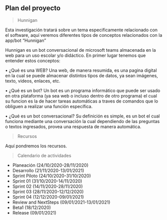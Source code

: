 ## Plan del proyecto

> Hunnigan

Esta investigación tratará sobre un tema especificamente relacionado con el software, aquí veremos diferentes tipos de conceptos relacionados con la app/bot “Hunnigan”

Hunnigan es un bot conversacional de microsoft teams almacenada en la web para un uso escolar y/o didáctico. En primer lugar tenemos que entender estos conceptos:

•	¿Qué es una WEB? Una web, de manera resumida, es una pagina digital en la cual se puede almacenar distintos tipos de datos, ya sean imágenes, texto, videos, enlaces, etc.

•	¿Qué es un bot? Un bot es un programa informático que puede ser usado en otra plataforma (ya sea web o incluso dentro de otro programa) el cual su funcion es la de hacer tareas automáticas a traves de comandos que lo obliguen a realizar una función específica.

•	¿Qué es un bot conversacional? Su definición es simple, es un bot el cual funciona mediante una conversación la cual dependiendo de las preguntas o textos ingresados, provea una respuesta de manera automática.

> Recursos

Aquí pondremos los recursos.


> Calendario de actividades

- Planeación (24/10/2020-28/11/2020)
- Desarrollo (21/11/2020-13/01/2021)
- Sprint Piloto (24/10/2020-31/10/2020)
- Sprint 01 (31/10/2020-14/11/2020)
- Sprint 02 (14/11/2020-28/11/2020)
- Sprint 03 (28/11/2020-12/12/2020)
- Sprint 04 (12/12/2020-09/01/2021)
- Review and NextSteps (09/01/2021-13/01/2021)
- Beta1 (18/12/2020)
- Release (09/01/2021)


